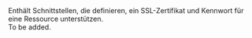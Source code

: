 <Namespace Name="Microsoft.Azure.Management.Network.Fluent.HasSslCertificate.Definition">
  <Docs>
    <summary>Enthält Schnittstellen, die definieren, ein SSL-Zertifikat und Kennwort für eine Ressource unterstützen.</summary> 
    <remarks>To be added.</remarks>
  </Docs>
</Namespace>
